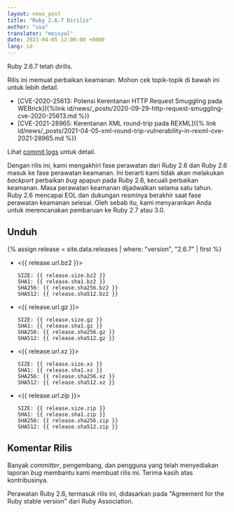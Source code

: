 ```yaml
---
layout: news_post
title: "Ruby 2.6.7 Dirilis"
author: "usa"
translator: "meisyal"
date: 2021-04-05 12:00:00 +0000
lang: id
---
```


Ruby 2.6.7 telah dirilis.

Rilis ini memuat perbaikan keamanan.
Mohon cek topik-topik di bawah ini untuk lebih detail.

* [CVE-2020-25613: Potensi Kerentanan HTTP Request Smuggling pada WEBrick]({%link id/news/_posts/2020-09-29-http-request-smuggling-cve-2020-25613.md %})
* [CVE-2021-28965: Kerentanan XML round-trip pada REXML]({% link id/news/_posts/2021-04-05-xml-round-trip-vulnerability-in-rexml-cve-2021-28965.md %})

Lihat [commit logs](https://github.com/ruby/ruby/compare/v2_6_6...v2_6_7) untuk
detail.

Dengan rilis ini, kami mengakhiri fase perawatan dari Ruby 2.6 dan Ruby 2.6
masuk ke fase perawatan keamanan.
Ini berarti kami tidak akan melakukan *backport* perbaikan *bug* apapun pada
Ruby 2.6, kecuali perbaikan keamanan.
Masa perawatan keamanan dijadwalkan selama satu tahun.
Ruby 2.6 mencapai EOL dan dukungan resminya berakhir saat fase perawatan
keamanan selesai.
Oleh sebab itu, kami menyarankan Anda untuk merencanakan pembaruan ke
Ruby 2.7 atau 3.0.

## Unduh

{% assign release = site.data.releases | where: "version", "2.6.7" | first %}

* <{{ release.url.bz2 }}>

      SIZE: {{ release.size.bz2 }}
      SHA1: {{ release.sha1.bz2 }}
      SHA256: {{ release.sha256.bz2 }}
      SHA512: {{ release.sha512.bz2 }}

* <{{ release.url.gz }}>

      SIZE: {{ release.size.gz }}
      SHA1: {{ release.sha1.gz }}
      SHA256: {{ release.sha256.gz }}
      SHA512: {{ release.sha512.gz }}

* <{{ release.url.xz }}>

      SIZE: {{ release.size.xz }}
      SHA1: {{ release.sha1.xz }}
      SHA256: {{ release.sha256.xz }}
      SHA512: {{ release.sha512.xz }}

* <{{ release.url.zip }}>

      SIZE: {{ release.size.zip }}
      SHA1: {{ release.sha1.zip }}
      SHA256: {{ release.sha256.zip }}
      SHA512: {{ release.sha512.zip }}

## Komentar Rilis

Banyak *committer*, pengembang, dan pengguna yang telah menyediakan laporan
*bug* membantu kami membuat rilis ini. Terima kasih atas kontribusinya.

Perawatan Ruby 2.6, termasuk rilis ini, didasarkan pada "Agreement for the Ruby
stable version" dari Ruby Association.
